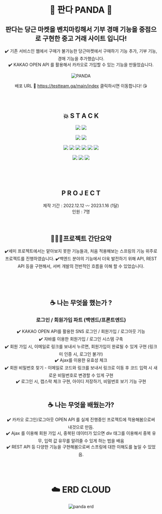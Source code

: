 <div align="center">

# 🐼 판다 PANDA 🐼

## 판다는 당근 마켓을 벤치마킹해서 기부 경매 기능을 중점으로 구현한 중고 거래 사이트 입니다!
✔️ 기존 서비스인 웹에서 구매가 불가능한 당근마켓에서 구매하기 기능 추가, 기부 기능, 경매 기능을 추가했습니다. <br>
✔️ KAKAO OPEN API 를 활용해서 카카오로 가입할 수 있는 기능을 만들었습니다. <br>


![PANDA](https://user-images.githubusercontent.com/88180931/216397790-eb537adc-acf5-46e1-ae40-b1f87fd39746.png)

배포 URL 🔗 https://testteam.ga/main/index 클릭하시면 이동합니다! 😘

<br><br>

## 💥 S T A C K
<img src="https://img.shields.io/badge/JAVA-007396?style=for-the-badge&logo=java&logoColor=white"> <img src="https://img.shields.io/badge/Spring-6DB33F?style=for-the-badge&logo=Spring&logoColor=white">

<img src="https://img.shields.io/badge/oracle-F80000?style=for-the-badge&logo=oracle&logoColor=white"> <img src="https://img.shields.io/badge/mysql-4479A1?style=for-the-badge&logo=mysql&logoColor=white">

<img src="https://img.shields.io/badge/javascript-F7DF1E?style=for-the-badge&logo=javascript&logoColor=black"> <img src="https://img.shields.io/badge/jquery-0769AD?style=for-the-badge&logo=jquery&logoColor=white"> <img src="https://img.shields.io/badge/html-E34F26?style=for-the-badge&logo=html5&logoColor=white"> <img src="https://img.shields.io/badge/css-1572B6?style=for-the-badge&logo=css3&logoColor=white"> <img src="https://img.shields.io/badge/bootstrap-7952B3?style=for-the-badge&logo=bootstrap&logoColor=white"> <img src="https://img.shields.io/badge/JSON-000000?style=for-the-badge&logo=JSON&logoColor=green">

<img src="https://img.shields.io/badge/github-181717?style=for-the-badge&logo=github&logoColor=red"> <img src="https://img.shields.io/badge/apache tomcat-F8DC75?style=for-the-badge&logo=apachetomcat&logoColor=black"> <img src="https://img.shields.io/badge/apache maven-C71A36?style=for-the-badge&logo=apachemaven&logoColor=black">


<br><br><br>

## P R O J E C T
제작 기간 : 2022.12.12 〰️ 2023.1.16 (1달)<br>
인원 : 7명
<br><br><br>


## 👨🏻‍💻프로젝트 간단요약
✔️세미 프로젝트에서는 맡아보지 못한 기능들과, 처음 적용해보는 스프링의 기능 위주로 프로젝트를 진행하였습니다.
✔️백엔드 분야의 기능에서 더욱 발전하기 위해 API, REST API 등을 구현해서, 서버 개발의 전반적인 흐름을 이해 할 수 있었습니다.


<br><br><br>
## ☕️ 나는 무엇을 했는가 ?

### 로그인 / 회원가입 파트 (백엔드/프론트엔드) 
✔️ KAKAO OPEN API를 활용한 SNS 로그인 / 회원가입 / 로그아웃 기능 <br>
✔️ 자바를 이용한 회원가입 / 로그인 시스템 구축<br>
✔️ 회원 가입 시, 이메일로 링크를 보내서 누르면, 회원가입이 완료될 수 있게 구현 (링크 미 인증 시, 로그인 불가!)<br>
✔️ Ajax를 이용한 유효성 체크 <br>
✔️ 회원 비밀번호 찾기 - 이메일로 코드와 링크를 보내서 링크로 이동 후 코드 입력 시 새로운 비밀번호로 변경할 수 있게 구현<br>
✔️ 로그인 시, 캡스락 체크 구현, 아이디 저장하기, 비밀번호 보기 기능 구현 <br>
<br>
## ☕️ 나는 무엇을 배웠는가?

✔️  카카오 로그인/로그아웃 OPEN API 를 실제 진행중인 프로젝트에 적용해봄으로써 내것으로 만듬. <br>
✔️  Ajax 를 이용해 회원 가입 시, 중복된 데이터가 있으면 div 태그를 이용해서 중복 유무, 입력 값 유무를 알려줄 수 있게 하는 법을 배움 <br>
✔️  REST API 등 다양한 기능을 구현해봄으로써 스프링에 대한 이해도를 높일 수 있었음. <br>

<br><br>
# ☁️ ERD CLOUD
![panda erd](https://user-images.githubusercontent.com/88180931/216409258-4d9cd846-7216-44cf-a20e-6cf1e79d13a7.png)


</div>
